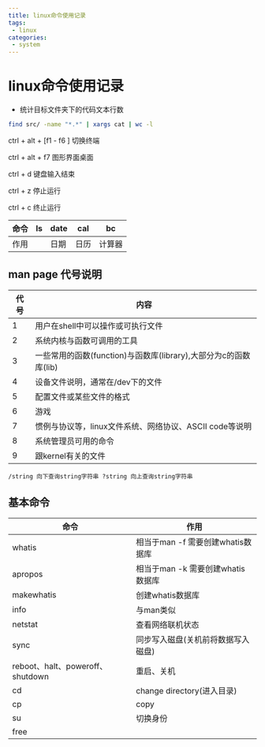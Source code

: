 ```yaml
---
title: linux命令使用记录
tags:
 - linux
categories:
 - system
---
```


# linux命令使用记录

- 统计目标文件夹下的代码文本行数
```bash
find src/ -name "*.*" | xargs cat | wc -l
```


ctrl + alt + [f1 - f6 ] 切换终端

ctrl + alt + f7 图形界面桌面

ctrl + d 键盘输入结束

ctrl + z 停止运行

ctrl + c 终止运行

命令|ls|date|cal|bc
-|-|-|-|-
作用||日期|日历|计算器

## man page 代号说明
代号|内容
-|-
1|用户在shell中可以操作或可执行文件
2|系统内核与函数可调用的工具
3|一些常用的函数(function)与函数库(library),大部分为c的函数库(lib)
4|设备文件说明，通常在/dev下的文件
5|配置文件或某些文件的格式
6|游戏
7|惯例与协议等，linux文件系统、网络协议、ASCII code等说明
8|系统管理员可用的命令
9|跟kernel有关的文件

`/string 向下查询string字符串 ?string 向上查询string字符串`
## 基本命令
命令|作用
-|-
whatis|相当于man -f 需要创建whatis数据库
apropos|相当于man -k 需要创建whatis数据库
makewhatis| 创建whatis数据库
info|与man类似
netstat|查看网络联机状态
sync|同步写入磁盘(关机前将数据写入磁盘)
reboot、halt、poweroff、shutdown|重启、关机
cd|change directory(进入目录)
cp|copy
su|切换身份
free|

